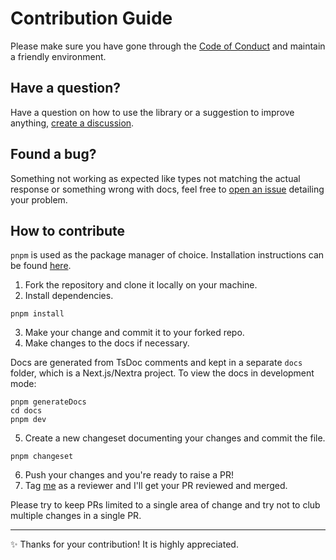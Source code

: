 # Contribution Guide

Please make sure you have gone through the [Code of Conduct](./CODE_OF_CONDUCT.md) and maintain a friendly environment.

## Have a question?

Have a question on how to use the library or a suggestion to improve anything, [create a discussion](https://github.com/anurag-roy/kiteconnect-ts/discussions/new/choose).

## Found a bug?

Something not working as expected like types not matching the actual response or something wrong with docs, feel free to [open an issue](https://github.com/anurag-roy/kiteconnect-ts/issues/new) detailing your problem.

## How to contribute

`pnpm` is used as the package manager of choice. Installation instructions can be found [here](https://pnpm.io/installation).

1. Fork the repository and clone it locally on your machine.
2. Install dependencies.

```
pnpm install
```

3. Make your change and commit it to your forked repo.
4. Make changes to the docs if necessary.

Docs are generated from TsDoc comments and kept in a separate `docs` folder, which is a Next.js/Nextra project. To view the docs in development mode:

```
pnpm generateDocs
cd docs
pnpm dev
```

5. Create a new changeset documenting your changes and commit the file.

```
pnpm changeset
```

6. Push your changes and you're ready to raise a PR!
7. Tag [me](https://github.com/anurag-roy) as a reviewer and I'll get your PR reviewed and merged.

Please try to keep PRs limited to a single area of change and try not to club multiple changes in a single PR.

---

✨ Thanks for your contribution! It is highly appreciated.
